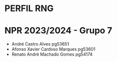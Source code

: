 # PERFIL RNG
# NPR 2023/2024 - Grupo 7

- André Castro Alves pg53651
- Afonso Xavier Cardoso Marques pg53601
- Renato André Machado Gomes pg54174